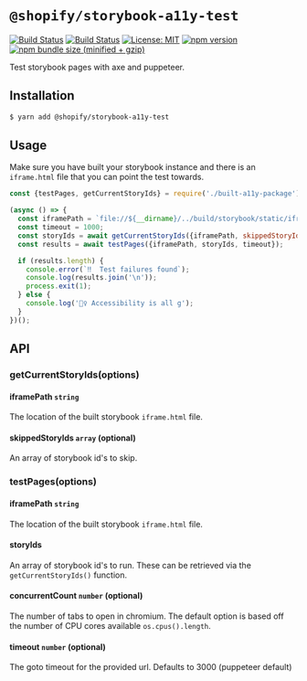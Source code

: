 # `@shopify/storybook-a11y-test`

[![Build Status](https://github.com/Shopify/quilt/workflows/Node-CI/badge.svg?branch=main)](https://github.com/Shopify/quilt/actions?query=workflow%3ANode-CI)
[![Build Status](https://github.com/Shopify/quilt/workflows/Ruby-CI/badge.svg?branch=main)](https://github.com/Shopify/quilt/actions?query=workflow%3ARuby-CI)
[![License: MIT](https://img.shields.io/badge/License-MIT-green.svg)](LICENSE.md) [![npm version](https://badge.fury.io/js/%40shopify%2Fuseful-types.svg)](https://badge.fury.io/js/%40shopify%2Fuseful-types.svg) [![npm bundle size (minified + gzip)](https://img.shields.io/bundlephobia/minzip/@shopify/useful-types.svg)](https://img.shields.io/bundlephobia/minzip/@shopify/useful-types.svg)

Test storybook pages with axe and puppeteer.

## Installation

```bash
$ yarn add @shopify/storybook-a11y-test
```

## Usage

Make sure you have built your storybook instance and there is an `iframe.html` file that you can point the test towards.

```js
const {testPages, getCurrentStoryIds} = require('./built-a11y-package');

(async () => {
  const iframePath = `file://${__dirname}/../build/storybook/static/iframe.html`;
  const timeout = 1000;
  const storyIds = await getCurrentStoryIds({iframePath, skippedStoryIds: []});
  const results = await testPages({iframePath, storyIds, timeout});

  if (results.length) {
    console.error(`‼️  Test failures found`);
    console.log(results.join('\n'));
    process.exit(1);
  } else {
    console.log('🧚‍♀️ Accessibility is all g');
  }
})();
```

## API

### getCurrentStoryIds(options)

#### iframePath `string`

The location of the built storybook `iframe.html` file.

#### skippedStoryIds `array` (optional)

An array of storybook id's to skip.

### testPages(options)

#### iframePath `string`

The location of the built storybook `iframe.html` file.

#### storyIds

An array of storybook id's to run. These can be retrieved via the `getCurrentStoryIds()` function.

#### concurrentCount `number` (optional)

The number of tabs to open in chromium. The default option is based off the number of CPU cores available `os.cpus().length`.

#### timeout `number` (optional)

The goto timeout for the provided url. Defaults to 3000 (puppeteer default)

